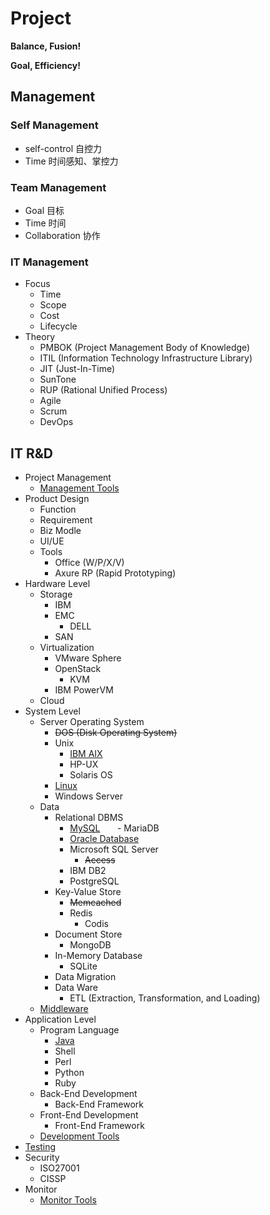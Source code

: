 # Project

**Balance, Fusion!**

**Goal, Efficiency!**


## Management

### Self Management

- self-control 自控力
- Time 时间感知、掌控力

### Team Management

- Goal 目标
- Time 时间
- Collaboration 协作

### IT Management

- Focus
  - Time
  - Scope
  - Cost
  - Lifecycle
- Theory
  - PMBOK (Project Management Body of Knowledge)
  - ITIL (Information Technology Infrastructure Library)
  - JIT (Just-In-Time)
  - SunTone
  - RUP (Rational Unified Process)
  - Agile
  - Scrum
  - DevOps

## IT R&D

- Project Management
  - [Management Tools](https://github.com/shawn0915/tools-study/blob/master/README.md#management)
- Product Design
  - Function
  - Requirement
  - Biz Modle
  - UI/UE
  - Tools
    - Office (W/P/X/V)
    - Axure RP (Rapid Prototyping)
- Hardware Level
  - Storage
    - IBM
    - EMC
      - DELL
    - SAN
  - Virtualization
    - VMware Sphere
    - OpenStack
      - KVM
    - IBM PowerVM
  - Cloud
- System Level
  - Server Operating System
    - ~~DOS (Disk Operating System)~~
    - Unix
      - [IBM AIX](https://github.com/shawn0915/linux-study/blob/master/unix/aix/AIX.md)
      - HP-UX
      - Solaris OS
    - [Linux](https://github.com/shawn0915/linux-study)
    - Windows Server
  - Data
    - Relational DBMS
      - [MySQL](https://github.com/shawn0915/mysql-study)
        - MariaDB
      - [Oracle Database](https://github.com/shawn0915/oracle-study)
      - Microsoft SQL Server
        - ~~Access~~
      - IBM DB2
      - PostgreSQL
    - Key-Value Store
      - ~~Memcached~~
      - Redis
        - Codis
    - Document Store
      - MongoDB
    - In-Memory Database
      - SQLite
    - Data Migration
    - Data Ware
      - ETL (Extraction, Transformation, and Loading)
  - [Middleware](https://github.com/shawn0915/middleware-study)
- Application Level
  - Program Language
    - [Java](https://github.com/shawn0915/java-study)
    - Shell
    - Perl
    - Python
    - Ruby
  - Back-End Development
    - Back-End Framework
  - Front-End Development
    - Front-End Framework
  - [Development Tools](https://github.com/shawn0915/tools-study/blob/master/README.md#monitor)
- [Testing](https://github.com/shawn0915/testing-study)
- Security
  - ISO27001
  - CISSP
- Monitor
  - [Monitor Tools](https://github.com/shawn0915/tools-study/blob/master/README.md#monitor)

